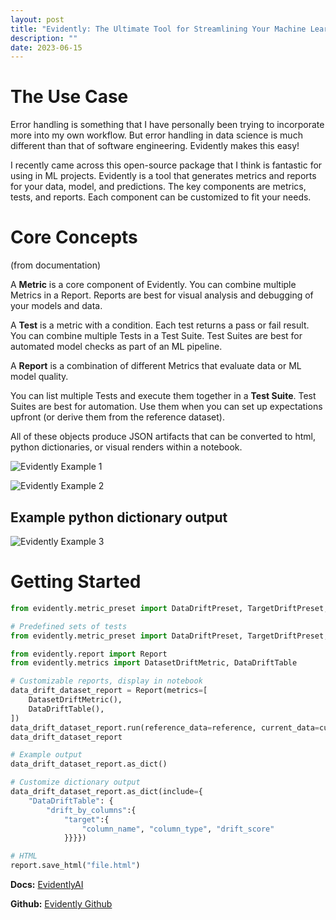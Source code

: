 ```yaml
---
layout: post
title: "Evidently: The Ultimate Tool for Streamlining Your Machine Learning Workflow ⚡"
description: ""
date: 2023-06-15
---
```


# The Use Case

Error handling is something that I have personally been trying to incorporate more into my own workflow. But error handling in data science is much different than that of software engineering. Evidently makes this easy!

I recently came across this open-source package that I think is fantastic for using in ML projects. Evidently is a tool that generates metrics and reports for your data, model, and predictions. The key components are metrics, tests, and reports. Each component can be customized to fit your needs. 

# Core Concepts

(from documentation)

A **Metric** is a core component of Evidently. You can combine multiple Metrics in a Report. Reports are best for visual analysis and debugging of your models and data.

A **Test** is a metric with a condition. Each test returns a pass or fail result. You can combine multiple Tests in a Test Suite. Test Suites are best for automated model checks as part of an ML pipeline.

A **Report** is a combination of different Metrics that evaluate data or ML model quality.

You can list multiple Tests and execute them together in a **Test Suite**. Test Suites are best for automation. Use them when you can set up expectations upfront (or derive them from the reference dataset).

All of these objects produce JSON artifacts that can be converted to html, python dictionaries, or visual renders within a notebook.

![Evidently Example 1](https://www.googleapis.com/download/storage/v1/b/kaggle-forum-message-attachments/o/inbox%2F1506047%2F2c71b476901354f1a9c3cec72d2fcbf3%2FScreenshot%202023-04-14%20at%2011.53.35%20AM.png?generation=1681495210873114&alt=media)

![Evidently Example 2](https://www.googleapis.com/download/storage/v1/b/kaggle-forum-message-attachments/o/inbox%2F1506047%2Fc30992efbb15c456d60bf018330413b5%2FScreenshot%202023-04-14%20at%2011.53.07%20AM.png?generation=1681495221209007&alt=media)

## Example python dictionary output

![Evidently Example 3](https://www.googleapis.com/download/storage/v1/b/kaggle-forum-message-attachments/o/inbox%2F1506047%2Fa144cae04f5024e6f476b4cd24e70d20%2FScreenshot%202023-04-14%20at%2011.59.51%20AM.png?generation=1681495257329481&alt=media)

# Getting Started
```python
from evidently.metric_preset import DataDriftPreset, TargetDriftPreset, DataQualityPreset
```

```python
# Predefined sets of tests
from evidently.metric_preset import DataDriftPreset, TargetDriftPreset, DataQualityPreset
```

```python
from evidently.report import Report
from evidently.metrics import DatasetDriftMetric, DataDriftTable

# Customizable reports, display in notebook
data_drift_dataset_report = Report(metrics=[
    DatasetDriftMetric(),
    DataDriftTable(),    
])
data_drift_dataset_report.run(reference_data=reference, current_data=current)
data_drift_dataset_report
```

```python
# Example output
data_drift_dataset_report.as_dict()

# Customize dictionary output
data_drift_dataset_report.as_dict(include={
    "DataDriftTable": {
        "drift_by_columns":{
            "target":{
                "column_name", "column_type", "drift_score"
            }}}})

# HTML
report.save_html("file.html")

```

**Docs:** [EvidentlyAI](https://www.evidentlyai.com/)

**Github:** [Evidently Github](https://github.com/evidentlyai/evidently) 